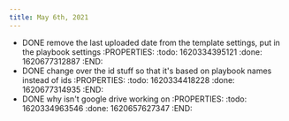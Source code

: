 ```yaml
---
title: May 6th, 2021
---
```


- DONE remove the last uploaded date from the template settings, put in the playbook settings
:PROPERTIES:
:todo: 1620334395121
:done: 1620677312887
:END:
- DONE change over the id stuff so that it's based on playbook names instead of ids
:PROPERTIES:
:todo: 1620334418228
:done: 1620677314935
:END:
- DONE why isn't google drive working on
:PROPERTIES:
:todo: 1620334963546
:done: 1620657627347
:END:
